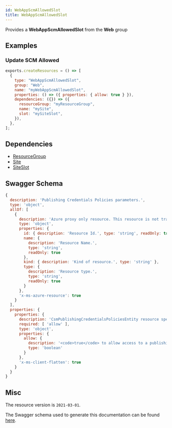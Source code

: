 ```yaml
---
id: WebAppScmAllowedSlot
title: WebAppScmAllowedSlot
---
```

Provides a **WebAppScmAllowedSlot** from the **Web** group
## Examples
### Update SCM Allowed
```js
exports.createResources = () => [
  {
    type: "WebAppScmAllowedSlot",
    group: "Web",
    name: "myWebAppScmAllowedSlot",
    properties: () => ({ properties: { allow: true } }),
    dependencies: ({}) => ({
      resourceGroup: "myResourceGroup",
      name: "mySite",
      slot: "mySiteSlot",
    }),
  },
];

```
## Dependencies
- [ResourceGroup](../Resources/ResourceGroup.md)
- [Site](../Web/Site.md)
- [SiteSlot](../Web/SiteSlot.md)
## Swagger Schema
```js
{
  description: 'Publishing Credentials Policies parameters.',
  type: 'object',
  allOf: [
    {
      description: 'Azure proxy only resource. This resource is not tracked by Azure Resource Manager.',
      type: 'object',
      properties: {
        id: { description: 'Resource Id.', type: 'string', readOnly: true },
        name: {
          description: 'Resource Name.',
          type: 'string',
          readOnly: true
        },
        kind: { description: 'Kind of resource.', type: 'string' },
        type: {
          description: 'Resource type.',
          type: 'string',
          readOnly: true
        }
      },
      'x-ms-azure-resource': true
    }
  ],
  properties: {
    properties: {
      description: 'CsmPublishingCredentialsPoliciesEntity resource specific properties',
      required: [ 'allow' ],
      type: 'object',
      properties: {
        allow: {
          description: '<code>true</code> to allow access to a publishing method; otherwise, <code>false</code>.',
          type: 'boolean'
        }
      },
      'x-ms-client-flatten': true
    }
  }
}
```
## Misc
The resource version is `2021-03-01`.

The Swagger schema used to generate this documentation can be found [here](https://github.com/Azure/azure-rest-api-specs/tree/main/specification/web/resource-manager/Microsoft.Web/stable/2021-03-01/WebApps.json).
